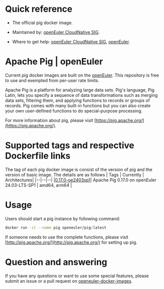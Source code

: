# Quick reference

- The official pig docker image.

- Maintained by: [openEuler CloudNative SIG](https://gitee.com/openeuler/cloudnative).

- Where to get help: [openEuler CloudNative SIG](https://gitee.com/openeuler/cloudnative), [openEuler](https://gitee.com/openeuler/community).

# Apache Pig | openEuler
Current pig docker images are built on the [openEuler](https://repo.openeuler.org/). This repository is free to use and exempted from per-user rate limits.

Apache Pig is a platform for analyzing large data sets. Pig's language, Pig Latin, lets you specify a sequence of data transformations such as merging data sets, filtering them, and applying functions to records or groups of records. Pig comes with many built-in functions but you can also create your own user-defined functions to do special-purpose processing.

For more information about pig, please visit [https://pig.apache.org/](https://pig.apache.org/).

# Supported tags and respective Dockerfile links
The tag of each pig docker image is consist of the version of pig and the version of basic image. The details are as follows
| Tags | Currently |  Architectures|
|--|--|--|
|[0.17.0-oe2403sp1](https://gitee.com/openeuler/openeuler-docker-images/blob/master/Bigdata/pig/0.17.0/24.03-lts-sp1/Dockerfile)| Apache Pig 0.17.0 on openEuler 24.03-LTS-SP1 | amd64, arm64 |

# Usage

Users should start a pig instance by following command:
```bash
docker run -it --name pig openeuler/pig:latest
```
If someone needs to use the complete functions, please visit [http://pig.apache.org/](http://pig.apache.org/) for setting up pig.

# Question and answering
If you have any questions or want to use some special features, please submit an issue or a pull request on [openeuler-docker-images](https://gitee.com/openeuler/openeuler-docker-images).
